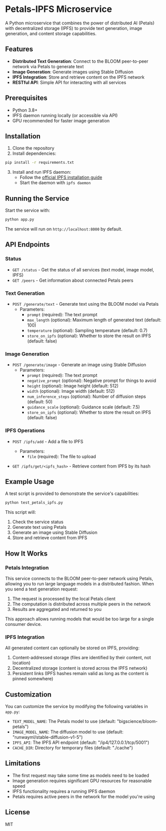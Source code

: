 # Petals-IPFS Microservice

A Python microservice that combines the power of distributed AI (Petals) with decentralized storage (IPFS) to provide text generation, image generation, and content storage capabilities.

## Features

- **Distributed Text Generation**: Connect to the BLOOM peer-to-peer network via Petals to generate text
- **Image Generation**: Generate images using Stable Diffusion
- **IPFS Integration**: Store and retrieve content on the IPFS network
- **RESTful API**: Simple API for interacting with all services

## Prerequisites

- Python 3.8+
- IPFS daemon running locally (or accessible via API)
- GPU recommended for faster image generation

## Installation

1. Clone the repository
2. Install dependencies:

```bash
pip install -r requirements.txt
```

3. Install and run IPFS daemon:
   - Follow the [official IPFS installation guide](https://docs.ipfs.tech/install/command-line/)
   - Start the daemon with `ipfs daemon`

## Running the Service

Start the service with:

```bash
python app.py
```

The service will run on `http://localhost:8000` by default.

## API Endpoints

### Status

- `GET /status` - Get the status of all services (text model, image model, IPFS)
- `GET /peers` - Get information about connected Petals peers

### Text Generation

- `POST /generate/text` - Generate text using the BLOOM model via Petals
  - Parameters:
    - `prompt` (required): The text prompt
    - `max_length` (optional): Maximum length of generated text (default: 100)
    - `temperature` (optional): Sampling temperature (default: 0.7)
    - `store_on_ipfs` (optional): Whether to store the result on IPFS (default: false)

### Image Generation

- `POST /generate/image` - Generate an image using Stable Diffusion
  - Parameters:
    - `prompt` (required): The text prompt
    - `negative_prompt` (optional): Negative prompt for things to avoid
    - `height` (optional): Image height (default: 512)
    - `width` (optional): Image width (default: 512)
    - `num_inference_steps` (optional): Number of diffusion steps (default: 50)
    - `guidance_scale` (optional): Guidance scale (default: 7.5)
    - `store_on_ipfs` (optional): Whether to store the result on IPFS (default: false)

### IPFS Operations

- `POST /ipfs/add` - Add a file to IPFS
  - Parameters:
    - `file` (required): The file to upload
  
- `GET /ipfs/get/<ipfs_hash>` - Retrieve content from IPFS by its hash

## Example Usage

A test script is provided to demonstrate the service's capabilities:

```bash
python test_petals_ipfs.py
```

This script will:
1. Check the service status
2. Generate text using Petals
3. Generate an image using Stable Diffusion
4. Store and retrieve content from IPFS

## How It Works

### Petals Integration

This service connects to the BLOOM peer-to-peer network using Petals, allowing you to run large language models in a distributed fashion. When you send a text generation request:

1. The request is processed by the local Petals client
2. The computation is distributed across multiple peers in the network
3. Results are aggregated and returned to you

This approach allows running models that would be too large for a single consumer device.

### IPFS Integration

All generated content can optionally be stored on IPFS, providing:

1. Content-addressed storage (files are identified by their content, not location)
2. Decentralized storage (content is stored across the IPFS network)
3. Persistent links (IPFS hashes remain valid as long as the content is pinned somewhere)

## Customization

You can customize the service by modifying the following variables in `app.py`:

- `TEXT_MODEL_NAME`: The Petals model to use (default: "bigscience/bloom-petals")
- `IMAGE_MODEL_NAME`: The diffusion model to use (default: "runwayml/stable-diffusion-v1-5")
- `IPFS_API`: The IPFS API endpoint (default: "/ip4/127.0.0.1/tcp/5001")
- `CACHE_DIR`: Directory for temporary files (default: "./cache")

## Limitations

- The first request may take some time as models need to be loaded
- Image generation requires significant GPU resources for reasonable speed
- IPFS functionality requires a running IPFS daemon
- Petals requires active peers in the network for the model you're using

## License

MIT
